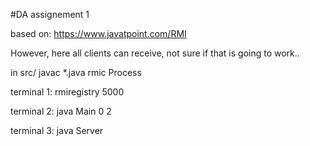 #DA assignement 1

based on:
https://www.javatpoint.com/RMI

However, here all clients can receive, not sure if that is going to work..

in src/
javac *.java
rmic Process

terminal 1:
rmiregistry 5000 

terminal 2:
java Main 0 2

terminal 3:
java Server
